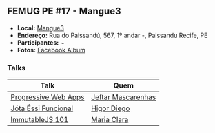 ## FEMUG PE #17 - Mangue3

* **Local:** [Mangue3](https://mangue3.com/)
* **Endereço:** Rua do Paissandú, 567, 1º andar -, Paissandu Recife, PE 
* **Participantes:** ~
* **Fotos:** [Facebook Album]()


### Talks

| Talk                            | Quem                                                               
| ------------------------------  | ------------------------------------------------------------------
| [Progressive Web Apps](https://speakerdeck.com/jeftar/progressive-web-app) | [Jeftar Mascarenhas](https://github.com/https://github.com/jeftarmascarenhas)
| [Jóta Éssi Funcional](https://speakerdeck.com/higordiego/jota-essi-funcional) | [Higor Diego](https://github.com/higordiego)
| [ImmutableJS 101](https://speakerdeck.com/olarclara/immutablejs-101) | [Maria Clara](https://github.com/olarclara)